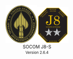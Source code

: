 <footer>
<center>                                                                   </center>
<center><small><img src="ussocom.png" width="100"><img src="j8logo.png" width="100"></small></center>
<center><medium> SOCOM J8-S </medium></center>
<center><small>Version 2.6.4</small></center>
</footer>
